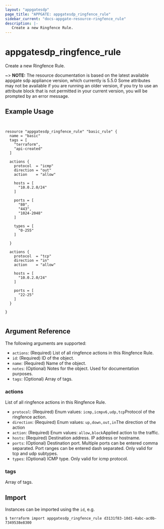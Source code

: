 ```yaml
---
layout: "appgatesdp"
page_title: "APPGATE: appgatesdp_ringfence_rule"
sidebar_current: "docs-appgate-resource-ringfence_rule"
description: |-
   Create a new Ringfence Rule.
---
```


# appgatesdp_ringfence_rule

Create a new Ringfence Rule.

~> **NOTE:**  The resource documentation is based on the latest available appgate sdp appliance version, which currently is 5.5.0
Some attributes may not be available if you are running an older version, if you try to use an attribute block that is not permitted in your current version, you will be prompted by an error message.


## Example Usage

```hcl


resource "appgatesdp_ringfence_rule" "basic_rule" {
  name = "basic"
  tags = [
    "terraform",
    "api-created"
  ]

  actions {
    protocol  = "icmp"
    direction = "out"
    action    = "allow"

    hosts = [
      "10.0.2.0/24"
    ]

    ports = [
      "80",
      "443",
      "1024-2048"
    ]

    types = [
      "0-255"
    ]

  }

  actions {
    protocol  = "tcp"
    direction = "in"
    action    = "allow"

    hosts = [
      "10.0.2.0/24"
    ]

    ports = [
      "22-25"
    ]
  }

}


```


## Argument Reference

The following arguments are supported:


* `actions`: (Required) List of all ringfence actions in this Ringfence Rule.
* `id`: (Required) ID of the object.
* `name`: (Required) Name of the object.
* `notes`: (Optional) Notes for the object. Used for documentation purposes.
* `tags`: (Optional) Array of tags.


### actions
List of all ringfence actions in this Ringfence Rule.

* `protocol`: (Required)  Enum values: `icmp,icmpv6,udp,tcp`Protocol of the ringfence action.
* `direction`: (Required)  Enum values: `up,down,out,in`The direction of the action
* `action`: (Required)  Enum values: `allow,block`Applied action to the traffic.
* `hosts`: (Required) Destination address. IP address or hostname.
* `ports`:  (Optional) Destination port. Multiple ports can be entered comma separated. Port ranges can be entered dash separated. Only valid for tcp and udp subtypes.
* `types`:  (Optional) ICMP type. Only valid for icmp protocol.
### tags
Array of tags.




## Import

Instances can be imported using the `id`, e.g.

```
$ terraform import appgatesdp_ringfence_rule d3131f83-10d1-4abc-ac0b-7349538e8300
```
